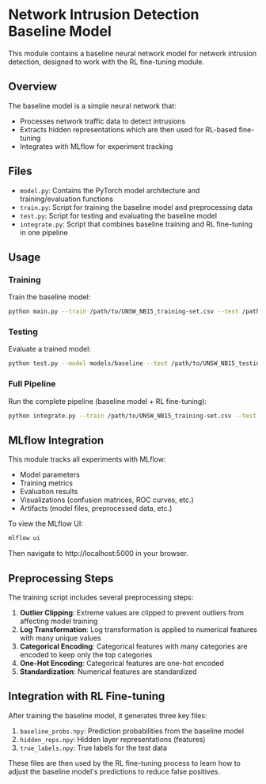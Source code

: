 # Network Intrusion Detection Baseline Model

This module contains a baseline neural network model for network intrusion detection, designed to work with the RL fine-tuning module.

## Overview

The baseline model is a simple neural network that:

- Processes network traffic data to detect intrusions
- Extracts hidden representations which are then used for RL-based fine-tuning
- Integrates with MLflow for experiment tracking

## Files

- `model.py`: Contains the PyTorch model architecture and training/evaluation functions
- `train.py`: Script for training the baseline model and preprocessing data
- `test.py`: Script for testing and evaluating the baseline model
- `integrate.py`: Script that combines baseline training and RL fine-tuning in one pipeline

## Usage

### Training

Train the baseline model:

```bash
python main.py --train /path/to/UNSW_NB15_training-set.csv --test /path/to/UNSW_NB15_testing-set.csv --epochs 10 --batch_size 250
```

### Testing

Evaluate a trained model:

```bash
python test.py --model models/baseline --test /path/to/UNSW_NB15_testing-set.csv
```

### Full Pipeline

Run the complete pipeline (baseline model + RL fine-tuning):

```bash
python integrate.py --train /path/to/UNSW_NB15_training-set.csv --test /path/to/UNSW_NB15_testing-set.csv --baseline_epochs 10 --rl_timesteps 200000
```

## MLflow Integration

This module tracks all experiments with MLflow:

- Model parameters
- Training metrics
- Evaluation results
- Visualizations (confusion matrices, ROC curves, etc.)
- Artifacts (model files, preprocessed data, etc.)

To view the MLflow UI:

```bash
mlflow ui
```

Then navigate to http://localhost:5000 in your browser.

## Preprocessing Steps

The training script includes several preprocessing steps:

1. **Outlier Clipping**: Extreme values are clipped to prevent outliers from affecting model training
2. **Log Transformation**: Log transformation is applied to numerical features with many unique values
3. **Categorical Encoding**: Categorical features with many categories are encoded to keep only the top categories
4. **One-Hot Encoding**: Categorical features are one-hot encoded
5. **Standardization**: Numerical features are standardized

## Integration with RL Fine-tuning

After training the baseline model, it generates three key files:

1. `baseline_probs.npy`: Prediction probabilities from the baseline model
2. `hidden_reps.npy`: Hidden layer representations (features)
3. `true_labels.npy`: True labels for the test data

These files are then used by the RL fine-tuning process to learn how to adjust the baseline model's predictions to reduce false positives.
